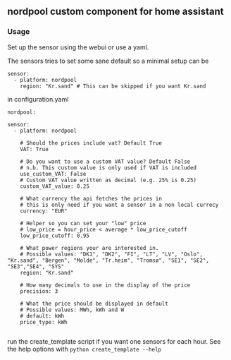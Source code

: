 ## nordpool custom component for home assistant

### Usage

Set up the sensor using the webui or use a yaml.

The sensors tries to set some sane default so a minimal setup can be

```
sensor:
  - platform: nordpool
    region: "Kr.sand" # This can be skipped if you want Kr.sand
```



in configuration.yaml

```
nordpool:

sensor:
  - platform: nordpool

    # Should the prices include vat? Default True
    VAT: True
    
    # Do you want to use a custom VAT value? Default False
    # n.b. This custom value is only used if VAT is included
    use_custom_VAT: False
    # Custom VAT value written as decimal (e.g. 25% is 0.25)
    custom_VAT_value: 0.25

    # What currency the api fetches the prices in
    # this is only need if you want a sensor in a non local currecy
    currency: "EUR"

    # Helper so you can set your "low" price
    # low_price = hour_price < average * low_price_cutoff
    low_price_cutoff: 0.95

    # What power regions your are interested in.
    # Possible values: "DK1", "DK2", "FI", "LT", "LV", "Oslo", "Kr.sand", "Bergen", "Molde", "Tr.heim", "Tromsø", "SE1", "SE2", "SE3","SE4", "SYS"
    region: "Kr.sand"

    # How many decimals to use in the display of the price
    precision: 3

    # What the price should be displayed in default
    # Possible values: MWh, kWh and W
    # default: kWh
    price_type: kWh


```

run the create_template script if you want one sensors for each hour. See the help options with ```python create_template --help```
